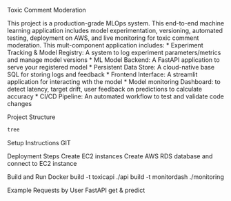 Toxic Comment Moderation

This project is a production-grade MLOps system. This end-to-end machine learning application includes
model experimentation, versioning, automated testing, deployment on AWS, and live monitoring for
toxic comment moderation. This mult-component application includes:
    * Experiment Tracking & Model Registry: A system to log experiment parameters/metrics and manage model versions
    * ML Model Backend: A FastAPI application to serve your registered model
    * Persistent Data Store: A cloud-native base SQL for storing logs and feedback
    * Frontend Interface: A streamlit application for interacting wth the model
    * Model monitoring Dashboard: to detect latency, target drift, user feedback on predictions to calculate accuracy
    * CI/CD Pipeline: An automated workflow to test and validate code changes

Project Structure
```bash 
tree
```
Setup Instructions
GIT

Deployment Steps
Create EC2 instances
Create AWS RDS database and connect to EC2 instance

Build and Run Docker
build -t toxicapi ./api
build -t monitordash ./monitoring

Example Requests by User
FastAPI get & predict
